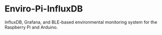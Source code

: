 # Enviro-Pi-InfluxDB
InfluxDB, Grafana, and BLE-based environmental monitoring system for the Raspberry Pi and Arduino.

